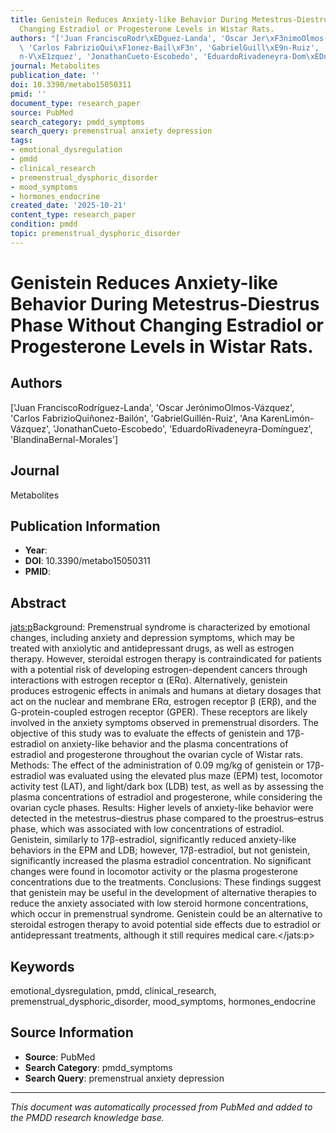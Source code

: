 ```yaml
---
title: Genistein Reduces Anxiety-like Behavior During Metestrus-Diestrus Phase Without
  Changing Estradiol or Progesterone Levels in Wistar Rats.
authors: "['Juan FranciscoRodr\xEDguez-Landa', 'Oscar Jer\xF3nimoOlmos-V\xE1zquez',\
  \ 'Carlos FabrizioQui\xF1onez-Bail\xF3n', 'GabrielGuill\xE9n-Ruiz', 'Ana KarenLim\xF3\
  n-V\xE1zquez', 'JonathanCueto-Escobedo', 'EduardoRivadeneyra-Dom\xEDnguez', 'BlandinaBernal-Morales']"
journal: Metabolites
publication_date: ''
doi: 10.3390/metabo15050311
pmid: ''
document_type: research_paper
source: PubMed
search_category: pmdd_symptoms
search_query: premenstrual anxiety depression
tags:
- emotional_dysregulation
- pmdd
- clinical_research
- premenstrual_dysphoric_disorder
- mood_symptoms
- hormones_endocrine
created_date: '2025-10-21'
content_type: research_paper
condition: pmdd
topic: premenstrual_dysphoric_disorder
---
```


# Genistein Reduces Anxiety-like Behavior During Metestrus-Diestrus Phase Without Changing Estradiol or Progesterone Levels in Wistar Rats.

## Authors
['Juan FranciscoRodríguez-Landa', 'Oscar JerónimoOlmos-Vázquez', 'Carlos FabrizioQuiñonez-Bailón', 'GabrielGuillén-Ruiz', 'Ana KarenLimón-Vázquez', 'JonathanCueto-Escobedo', 'EduardoRivadeneyra-Domínguez', 'BlandinaBernal-Morales']

## Journal
Metabolites

## Publication Information
- **Year**: 
- **DOI**: 10.3390/metabo15050311
- **PMID**: 

## Abstract

<jats:p>Background: Premenstrual syndrome is characterized by emotional changes, including anxiety and depression symptoms, which may be treated with anxiolytic and antidepressant drugs, as well as estrogen therapy. However, steroidal estrogen therapy is contraindicated for patients with a potential risk of developing estrogen-dependent cancers through interactions with estrogen receptor α (ERα). Alternatively, genistein produces estrogenic effects in animals and humans at dietary dosages that act on the nuclear and membrane ERα, estrogen receptor β (ERβ), and the G-protein-coupled estrogen receptor (GPER). These receptors are likely involved in the anxiety symptoms observed in premenstrual disorders. The objective of this study was to evaluate the effects of genistein and 17β-estradiol on anxiety-like behavior and the plasma concentrations of estradiol and progesterone throughout the ovarian cycle of Wistar rats. Methods: The effect of the administration of 0.09 mg/kg of genistein or 17β-estradiol was evaluated using the elevated plus maze (EPM) test, locomotor activity test (LAT), and light/dark box (LDB) test, as well as by assessing the plasma concentrations of estradiol and progesterone, while considering the ovarian cycle phases. Results: Higher levels of anxiety-like behavior were detected in the metestrus–diestrus phase compared to the proestrus–estrus phase, which was associated with low concentrations of estradiol. Genistein, similarly to 17β-estradiol, significantly reduced anxiety-like behaviors in the EPM and LDB; however, 17β-estradiol, but not genistein, significantly increased the plasma estradiol concentration. No significant changes were found in locomotor activity or the plasma progesterone concentrations due to the treatments. Conclusions: These findings suggest that genistein may be useful in the development of alternative therapies to reduce the anxiety associated with low steroid hormone concentrations, which occur in premenstrual syndrome. Genistein could be an alternative to steroidal estrogen therapy to avoid potential side effects due to estradiol or antidepressant treatments, although it still requires medical care.</jats:p>

## Keywords
emotional_dysregulation, pmdd, clinical_research, premenstrual_dysphoric_disorder, mood_symptoms, hormones_endocrine

## Source Information
- **Source**: PubMed
- **Search Category**: pmdd_symptoms
- **Search Query**: premenstrual anxiety depression

---
*This document was automatically processed from PubMed and added to the PMDD research knowledge base.*
